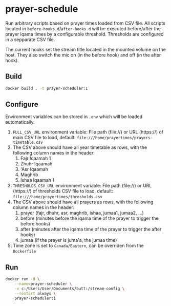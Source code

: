 # prayer-schedule

Run arbitrary scripts based on prayer times loaded from CSV file.
All scripts located in `before-hooks.d`/`after-hooks.d` will be executed
before/after the prayer Iqama times by a configurable threshold.
Thresholds are configured in a sepparate CSV file.

The current hooks set the stream title located in the mounted volume on the host.
They also switch the mic on (in the before hook) and off (in the after hook).

## Build

```bash
docker build . -t prayer-scheduler:1
```

## Configure

Environment variables can be stored in `.env` which will be loaded automatically.

1. `FULL_CSV_URL` environment variable: File path (file://) or URL (https://) of main CSV file to load,
default: `file:///home/prayertimes/prayers-timetable.csv`
1. The CSV above should have all year timetable as rows, with the following column names in the header:
    1. Fajr Iqaamah 1
    1. Zhuhr Iqaamah
    1. 'Asr Iqaamah
    1. Maghrib
    1. Ishaa Iqaamah 1
1. `THRESHOLDS_CSV_URL` environment variable: File path (file://) or URL (https://)  of thresholds CSV file to load,
default: `file:///home/prayertimes/thresholds.csv`
1. The CSV above should have all prayers as rows, with the following column names in the header:
    1. prayer (fajr, dhuhr, asr, maghrib, ishaa, jumaa1, jumaa2, ...)
    1. before (minutes before the iqama time of the prayer to trigger the before hooks)
    1. after (minutes after the iqama time of the prayer to trigger the after hooks)
    1. jumaa (if the prayer is juma'a, the jumaa time)
1. Time zone is set to `Canada/Eastern`, can be overriden from the `Dockerfile`

## Run

```bash
docker run -d \
    --name=prayer-scheduler \
    -v c:/Users/User/Documents/butt:/stream-config \
    --restart always \
    prayer-scheduler:1
```
